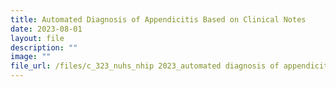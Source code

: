 ```yaml
---
title: Automated Diagnosis of Appendicitis Based on Clinical Notes
date: 2023-08-01
layout: file
description: ""
image: ""
file_url: /files/c_323_nuhs_nhip 2023_automated diagnosis of appendicitis based on.pdf
---
```

